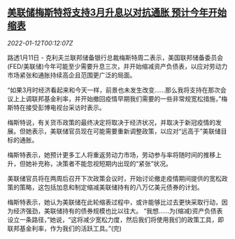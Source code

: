 <!--1641947462000-->
[美联储梅斯特将支持3月升息以对抗通胀 预计今年开始缩表](https://cn.reuters.com/article/fed-regional-head-rate-outlook-0111-tues-idCNKBS2JM00C)
------

<div><i>2022-01-12T00:12:07Z</i></div><p>路透1月11日 - 克利夫兰联邦储备银行总裁梅斯特周二表示，美国联邦储备委员会(FED/美联储)今年可能至少需要升息三次，并开始缩减资产负债表，以应对劳动力市场紧张和通胀持续高企且范围更广泛的局面。</p><p>“如果3月时经济看起来和今天一样，前景也未发生改变……那么我将支持在那次会议上上调联邦基金利率，并开始撤回疫情早期我们需要的一些非常规宽松措施，”梅斯特在接受彭博电视台采访时表示。</p><p>梅斯特说，有关货币政策的最终决定将取决于经济状况，并取决于新冠疫情的发展。但她表示，美联储官员现在可能需要重新调整政策，以应对“远高于”美联储目标的通胀。</p><p>梅斯特表示，她预计更多工人将重返劳动力市场，劳动参与率将随时间的推移上升，但她补充称，决策者不能忽视短期内出现的“紧张”状况。</p><p>美联储官员将在两周后召开下次政策会议时，开始讨论撤走疫情期间提供的宽松政策的策略，这包括加息和制定缩减美联储持有的八万亿美元债券的计划。</p><p>梅斯特表示，她认为美联储在此轮缩表过程中，或许能够比过去更快采取行动，因为经济强劲，美联储持有的债券规模也比以往大。 “我想……为(缩减)资产负债表设立一条路径，”她说，“这将减少宽松力度，然后我们将使用我们的政策工具，即联邦基金利率，作为我们的活跃工具。”(完)</p>
